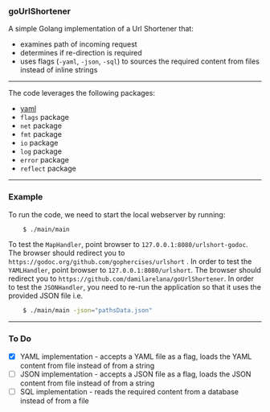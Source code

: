 ### goUrlShortener

A simple Golang implementation of a Url Shortener that:

* examines path of incoming request
* determines if re-direction is required
* uses flags (`-yaml`, `-json`, `-sql`) to sources the required content from files instead of inline strings

***

The code leverages the following packages:

* [yaml](gopkg.in/yaml.v2)
* `flags` package
* `net` package
* `fmt` package
* `io` package
* `log` package
* `error` package
* `reflect` package


***

### Example
To run the code, we need to start the local webserver by running:
```bash
    $ ./main/main
```

To test the `MapHandler`, point browser to `127.0.0.1:8080/urlshort-godoc`. The browser should redirect you to `https://godoc.org/github.com/gophercises/urlshort` . In order to test the `YAMLHandler`, point browser to `127.0.0.1:8080/urlshort`. The browser should redirect you to `https://github.com/damilarelana/goUrlShortener`. In order to test the `JSONHandler`, you need to re-run the application so that it uses the provided JSON file i.e. 
```bash
    $ ./main/main -json="pathsData.json"
```


***

### To Do

+ [x] YAML implementation - accepts a YAML file as a flag, loads the YAML content from file instead of from a string
+ [ ] JSON implementation - accepts a JSON file as a flag, loads the JSON content from file instead of from a string
+ [ ] SQL implementation  - reads the required content from a database instead of from a file